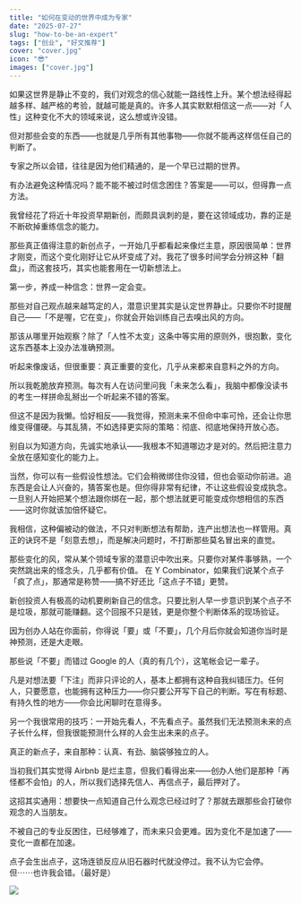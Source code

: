 ```yaml
---
title: "如何在变动的世界中成为专家"
date: "2025-07-27"
slug: "how-to-be-an-expert"
tags: ["创业", "好文推荐"]
cover: "cover.jpg"
icon: "😎"
images: ["cover.jpg"]
---
```

如果这世界是静止不变的，我们对观念的信心就能一路线性上升。某个想法经得起越多样、越严格的考验，就越可能是真的。许多人其实默默相信这一点——对「人性」这种变化不大的领域来说，这么想或许没错。



但对那些会变的东西——也就是几乎所有其他事物——你就不能再这样信任自己的判断了。



专家之所以会错，往往是因为他们精通的，是一个早已过期的世界。



有办法避免这种情况吗？能不能不被过时信念困住？答案是——可以，但得靠一点方法。



我曾经花了将近十年投资早期新创，而颇具讽刺的是，要在这领域成功，靠的正是不断砍掉重练信念的能力。



那些真正值得注意的新创点子，一开始几乎都看起来像烂主意，原因很简单：世界才刚变，而这个变化刚好让它从坏变成了对。我花了很多时间学会分辨这种「翻盘」，而这套技巧，其实也能套用在一切新想法上。



第一步，养成一种信念：世界一定会变。



那些对自己观点越来越笃定的人，潜意识里其实是认定世界静止。只要你不时提醒自己——「不是喔，它在变」，你就会开始训练自己去嗅出风的方向。



那该从哪里开始观察？除了「人性不太变」这条中等实用的原则外，很抱歉，变化这东西基本上没办法准确预测。



听起来像废话，但很重要：真正重要的变化，几乎从来都来自意料之外的方向。



所以我乾脆放弃预测。每次有人在访问里问我「未来怎么看」，我脑中都像没读书的考生一样拼命乱掰出一个听起来不错的答案。



但这不是因为我懒。恰好相反——我觉得，预测未来不但命中率可怜，还会让你思维变得僵硬。与其乱猜，不如选择更实际的策略：彻底、彻底地保持开放心态。



别自以为知道方向，先诚实地承认——我根本不知道哪边才是对的。然后把注意力全放在感知变化的能力上。



当然，你可以有一些假设性想法。它们会稍微绑住你没错，但也会驱动你前进。追东西是会让人兴奋的，猜答案也是。但你得非常有纪律，不让这些假设变成执念。
一旦别人开始把某个想法跟你绑在一起，那个想法就更可能变成你想相信的东西——这时你就该加倍怀疑它。



我相信，这种偏被动的做法，不只对判断想法有帮助，连产出想法也一样管用。真正的诀窍不是「刻意去想」，而是解决问题时，不打断那些莫名冒出来的直觉。



那些变化的风，常从某个领域专家的潜意识中吹出来。只要你对某件事够熟，一个突然跳出来的怪念头，几乎都有价值。
在 Y Combinator，如果我们说某个点子「疯了点」，那通常是称赞——搞不好还比「这点子不错」更赞。



新创投资人有极高的动机要刷新自己的信念。只要比别人早一步意识到某个点子不是垃圾，那就可能赚翻。这个回报不只是钱，更是你整个判断体系的现场验证。



因为创办人站在你面前，你得说「要」或「不要」，几个月后你就会知道你当时是神预测，还是大走眼。



那些说「不要」而错过 Google 的人（真的有几个），这笔帐会记一辈子。



凡是对想法要「下注」而非只评论的人，基本上都拥有这种自我纠错压力。任何人，只要愿意，也能拥有这种压力——你只要公开写下自己的判断。写在有标题、有持久性的地方——你会比闲聊时在意得多。



另一个我很常用的技巧：一开始先看人，不先看点子。虽然我们无法预测未来的点子长什么样，但我很能预测什么样的人会生出未来的点子。



真正的新点子，来自那种：认真、有劲、脑袋够独立的人。



当初我们其实觉得 Airbnb 是烂主意，但我们看得出来——创办人他们是那种「再怪都不会怕」的人，所以我们选择先信人、再信点子，最后押对了。



这招其实通用：想要快一点知道自己什么观念已经过时了？那就去跟那些会打破你观念的人当朋友。



不被自己的专业反困住，已经够难了，而未来只会更难。因为变化不是加速了——变化一直都在加速。



点子会生出点子，这场连锁反应从旧石器时代就没停过。我不认为它会停。
但⋯⋯也许我会错。（最好是）




![](https://prod-files-secure.s3.us-west-2.amazonaws.com/112d0858-5090-4d34-a606-b75eb8d65fd2/46476355-9cf3-4e99-9b7a-3531bc426380/1000202064.png?X-Amz-Algorithm=AWS4-HMAC-SHA256&X-Amz-Content-Sha256=UNSIGNED-PAYLOAD&X-Amz-Credential=ASIAZI2LB4663F57MF62%2F20250813%2Fus-west-2%2Fs3%2Faws4_request&X-Amz-Date=20250813T154328Z&X-Amz-Expires=3600&X-Amz-Security-Token=IQoJb3JpZ2luX2VjEOj%2F%2F%2F%2F%2F%2F%2F%2F%2F%2FwEaCXVzLXdlc3QtMiJHMEUCIQCVzDK%2FBXofUgjR%2Fs764Lmy2Q1z1NUCCtpiYVwqTmhmDwIgLv6j%2FprL6jN594PAc5QqsKHP%2B5S84nF2OATeBqEFPwwq%2FwMIMRAAGgw2Mzc0MjMxODM4MDUiDL%2FFxFtVJ1UhQXkttCrcA6d2QKLAmLg3Zxv0yb3TaB4QfCN5AUGJ02ly%2FybjsyvmWmdBvIfiYadSlfgZveRsHeqiWFe%2BERfjqDCNz0ZzseZbhAOka45Nz6DKhH74AFNHd7WOIeLJa7H9fk8KZnKkXXKFOz69AMw1XEAPDmoHzeTI7MJnNcUUF7LbgosQpOEV0QB0xUBEVI2BLPfJvPwiEoFfoxPiOKq1Dyl1Dfcv%2B%2FA01SwDjBLeKNbVO3RiVT9IYAHp4pWUvh3SUVzbhHF21%2BvF6Vcoucteu8zHROd%2FtLAyDzgpKvN8HamXuEbo1%2Fxw7zOQTZ%2FecP24ciHMmcCzPEV5K11NCf0lR2zby2XJlrr6bIV6hVCXmN%2F1n2NUie%2BsGyBAPL5GilPa8x1cw3Cko96%2Bg0Z9zEml9BmHm%2BVhHAIo2J%2FDfcT8ncX6HCfkQ0rwyW2677XUtUji80c3dcr8GevbBWF8q95Tp2iZc2Wu4itMNipBYb9CNA%2BYtWsGeOvsvta9nVN8FgDkEHVSmqBOUkoQ%2FlvBd0dXR8XWprwGWsFaI6paB5n7wcAaLlc4F15l8VfIO4gY%2BPmAt1CjDIAbxpT7T3iBKT%2B8trNWWoP%2B3QVoyULtL3pL2N%2B5%2BanRjC50RMUAh0EVL8WUZwumMIbh8sQGOqUBLJLK5Xmk%2BfJatApg6Ck%2B9257A2vTNzErZw88WoXDjfSh6K8NBaDbwFyxcvdYdIcWno9dI4l22waG5id7I9uzAoDhjusxEndRr1N1ecsbKWN3N5qYiNvkiyb1AQjKtKR3iKGHUx%2BWXQ7NoAa8YU%2BZOWiaB3UYnIBPlFmixpX%2BAk5r4lqXgqwWVcur9FRGF5q4kAAi8The4rPwEAM9yVswoNVrtNG9&X-Amz-Signature=c3db563306c4a903d6e948e8f6a7af3a633ade3467fed037cd3d4859350a702c&X-Amz-SignedHeaders=host&x-amz-checksum-mode=ENABLED&x-id=GetObject)

